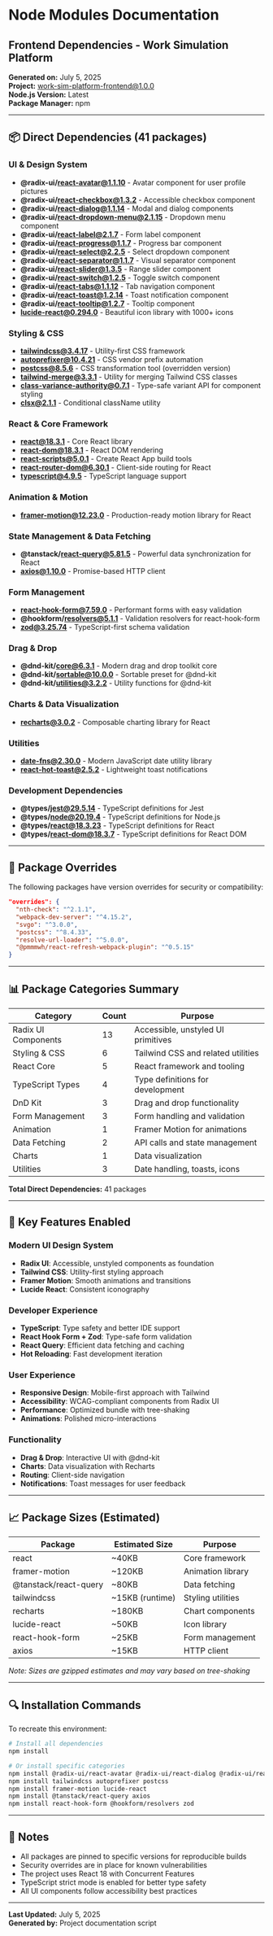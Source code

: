 # Node Modules Documentation
## Frontend Dependencies - Work Simulation Platform

**Generated on:** July 5, 2025  
**Project:** work-sim-platform-frontend@1.0.0  
**Node.js Version:** Latest  
**Package Manager:** npm

---

## 📦 Direct Dependencies (41 packages)

### UI & Design System
- **@radix-ui/react-avatar@1.1.10** - Avatar component for user profile pictures
- **@radix-ui/react-checkbox@1.3.2** - Accessible checkbox component
- **@radix-ui/react-dialog@1.1.14** - Modal and dialog components
- **@radix-ui/react-dropdown-menu@2.1.15** - Dropdown menu component
- **@radix-ui/react-label@2.1.7** - Form label component
- **@radix-ui/react-progress@1.1.7** - Progress bar component
- **@radix-ui/react-select@2.2.5** - Select dropdown component
- **@radix-ui/react-separator@1.1.7** - Visual separator component
- **@radix-ui/react-slider@1.3.5** - Range slider component
- **@radix-ui/react-switch@1.2.5** - Toggle switch component
- **@radix-ui/react-tabs@1.1.12** - Tab navigation component
- **@radix-ui/react-toast@1.2.14** - Toast notification component
- **@radix-ui/react-tooltip@1.2.7** - Tooltip component
- **lucide-react@0.294.0** - Beautiful icon library with 1000+ icons

### Styling & CSS
- **tailwindcss@3.4.17** - Utility-first CSS framework
- **autoprefixer@10.4.21** - CSS vendor prefix automation
- **postcss@8.5.6** - CSS transformation tool (overridden version)
- **tailwind-merge@3.3.1** - Utility for merging Tailwind CSS classes
- **class-variance-authority@0.7.1** - Type-safe variant API for component styling
- **clsx@2.1.1** - Conditional className utility

### React & Core Framework
- **react@18.3.1** - Core React library
- **react-dom@18.3.1** - React DOM rendering
- **react-scripts@5.0.1** - Create React App build tools
- **react-router-dom@6.30.1** - Client-side routing for React
- **typescript@4.9.5** - TypeScript language support

### Animation & Motion
- **framer-motion@12.23.0** - Production-ready motion library for React

### State Management & Data Fetching
- **@tanstack/react-query@5.81.5** - Powerful data synchronization for React
- **axios@1.10.0** - Promise-based HTTP client

### Form Management
- **react-hook-form@7.59.0** - Performant forms with easy validation
- **@hookform/resolvers@5.1.1** - Validation resolvers for react-hook-form
- **zod@3.25.74** - TypeScript-first schema validation

### Drag & Drop
- **@dnd-kit/core@6.3.1** - Modern drag and drop toolkit core
- **@dnd-kit/sortable@10.0.0** - Sortable preset for @dnd-kit
- **@dnd-kit/utilities@3.2.2** - Utility functions for @dnd-kit

### Charts & Data Visualization
- **recharts@3.0.2** - Composable charting library for React

### Utilities
- **date-fns@2.30.0** - Modern JavaScript date utility library
- **react-hot-toast@2.5.2** - Lightweight toast notifications

### Development Dependencies
- **@types/jest@29.5.14** - TypeScript definitions for Jest
- **@types/node@20.19.4** - TypeScript definitions for Node.js
- **@types/react@18.3.23** - TypeScript definitions for React
- **@types/react-dom@18.3.7** - TypeScript definitions for React DOM

---

## 🔧 Package Overrides

The following packages have version overrides for security or compatibility:

```json
"overrides": {
  "nth-check": "^2.1.1",
  "webpack-dev-server": "^4.15.2", 
  "svgo": "^3.0.0",
  "postcss": "^8.4.33",
  "resolve-url-loader": "^5.0.0",
  "@pmmmwh/react-refresh-webpack-plugin": "^0.5.15"
}
```

---

## 📊 Package Categories Summary

| Category | Count | Purpose |
|----------|-------|---------|
| Radix UI Components | 13 | Accessible, unstyled UI primitives |
| Styling & CSS | 6 | Tailwind CSS and related utilities |
| React Core | 5 | React framework and tooling |
| TypeScript Types | 4 | Type definitions for development |
| DnD Kit | 3 | Drag and drop functionality |
| Form Management | 3 | Form handling and validation |
| Animation | 1 | Framer Motion for animations |
| Data Fetching | 2 | API calls and state management |
| Charts | 1 | Data visualization |
| Utilities | 3 | Date handling, toasts, icons |

**Total Direct Dependencies:** 41 packages

---

## 🎯 Key Features Enabled

### Modern UI Design System
- **Radix UI**: Accessible, unstyled components as foundation
- **Tailwind CSS**: Utility-first styling approach
- **Framer Motion**: Smooth animations and transitions
- **Lucide React**: Consistent iconography

### Developer Experience
- **TypeScript**: Type safety and better IDE support
- **React Hook Form + Zod**: Type-safe form validation
- **React Query**: Efficient data fetching and caching
- **Hot Reloading**: Fast development iteration

### User Experience
- **Responsive Design**: Mobile-first approach with Tailwind
- **Accessibility**: WCAG-compliant components from Radix UI
- **Performance**: Optimized bundle with tree-shaking
- **Animations**: Polished micro-interactions

### Functionality
- **Drag & Drop**: Interactive UI with @dnd-kit
- **Charts**: Data visualization with Recharts
- **Routing**: Client-side navigation
- **Notifications**: Toast messages for user feedback

---

## 📈 Package Sizes (Estimated)

| Package | Estimated Size | Purpose |
|---------|----------------|---------|
| react | ~40KB | Core framework |
| framer-motion | ~120KB | Animation library |
| @tanstack/react-query | ~80KB | Data fetching |
| tailwindcss | ~15KB (runtime) | Styling utilities |
| recharts | ~180KB | Chart components |
| lucide-react | ~50KB | Icon library |
| react-hook-form | ~25KB | Form management |
| axios | ~15KB | HTTP client |

*Note: Sizes are gzipped estimates and may vary based on tree-shaking*

---

## 🔍 Installation Commands

To recreate this environment:

```bash
# Install all dependencies
npm install

# Or install specific categories
npm install @radix-ui/react-avatar @radix-ui/react-dialog @radix-ui/react-tabs
npm install tailwindcss autoprefixer postcss
npm install framer-motion lucide-react
npm install @tanstack/react-query axios
npm install react-hook-form @hookform/resolvers zod
```

---

## 📝 Notes

- All packages are pinned to specific versions for reproducible builds
- Security overrides are in place for known vulnerabilities
- The project uses React 18 with Concurrent Features
- TypeScript strict mode is enabled for better type safety
- All UI components follow accessibility best practices

---

**Last Updated:** July 5, 2025  
**Generated by:** Project documentation script
